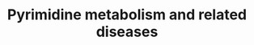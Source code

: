 ---
annotations:
- id: PW:0000032
  parent: classic metabolic pathway
  type: Pathway Ontology
  value: pyrimidine metabolic pathway
- id: DOID:0050833
  parent: genetic disease
  type: Disease Ontology
  value: orotic aciduria
- id: DOID:0050832
  parent: genetic disease
  type: Disease Ontology
  value: pyrimidine metabolic disorder
- id: PW:0001603
  parent: disease pathway
  type: Pathway Ontology
  value: beta-ureidopropionase deficiency pathway
- id: PW:0000013
  parent: disease pathway
  type: Pathway Ontology
  value: disease pathway
- id: PW:0002210
  parent: disease pathway
  type: Pathway Ontology
  value: dihydropyrimidine dehydrogenase deficiency pathway
- id: DOID:14218
  parent: genetic disease
  type: Disease Ontology
  value: dihydropyrimidine dehydrogenase deficiency
- id: PW:0001776
  parent: disease pathway
  type: Pathway Ontology
  value: inborn error of purine-pyrimidine metabolism pathway
- id: PW:0001605
  parent: disease pathway
  type: Pathway Ontology
  value: orotic aciduria 1 pathway
authors:
- Roel
- DeSl
- Egonw
- Mkutmon
- IreneHemel
- MaintBot
- Fehrhart
- Finterly
- Eweitz
citedin:
- link: PMC8155553
  title: 'Heterogeneity

    of Lipid and Protein Cartilage Profiles

    Associated with Human Osteoarthritis with or without Type 2 Diabetes

    Mellitus (2021)'
- link: PMC8099445
  title: Identification of high‐dimensional omics‐derived predictors for tumor growth
    dynamics using machine learning and pharmacometric modeling (2021)
communities:
- IEM
- RareDiseases
description: Overview of pyrimidine metabolism and related diseases
last-edited: 2024-01-29
ndex: f2b4959f-8b69-11eb-9e72-0ac135e8bacf
organisms:
- Homo sapiens
redirect_from:
- /index.php/Pathway:WP4225
- /instance/WP4225
- /instance/WP4225_r128218
revision: r128218
schema-jsonld:
- '@context': https://schema.org/
  '@id': https://wikipathways.github.io/pathways/WP4225.html
  '@type': Dataset
  creator:
    '@type': Organization
    name: WikiPathways
  description: Overview of pyrimidine metabolism and related diseases
  keywords:
  - (S)-Beta-aminoisobutyrate
  - + PRPP
  - 2-Deoxyuridine
  - ABAT
  - ACT
  - AGXT2
  - Acetyl-CoA
  - Aspartate
  - Beta-alanine
  - CAD-complex
  - CDP
  - CMP
  - CPS1
  - CPS2
  - CTP
  - Carbamoyl-phosphate
  - Carbamoylaspartate
  - Citrulline
  - CoQ10
  - CoQ10 - H2 (reduced)
  - Cytidine
  - D-methylmalonatesemialdehyde
  - DHO
  - DHODH
  - DHP
  - DPD
  - Dihydroorotate
  - Dihydrothymine
  - Dihydrouracil
  - GLS2
  - Glutamate
  - Glutamine
  - HCO3-
  - L-BAIBA
  - L-Valine
  - L-methylmalonatesemialdehyde
  - MMSDH
  - Malonate semialdehyde
  - N-Carbamoyl-beta-alanine
  - N-Carbamyl-beta-aminoisobutyric acid
  - NH4+
  - OMP
  - OMPDC
  - OPRT
  - OTC
  - Ornithine
  - Orotate
  - Orotidine
  - PRPP
  - Propionyl-CoA
  - RR
  - RRM1
  - RRM2
  - RRM2B
  - TK2
  - TP
  - TS
  - Thymidine
  - Thymine
  - UDP
  - UMP
  - UMPH
  - UMPH1
  - UMPH2
  - UMPS-complex
  - UP
  - UTP
  - Uracil
  - Uridine
  - beta-alanine-pyruvate transaminase
  - dTMP
  - dUDP
  - dUMP
  license: CC0
  name: Pyrimidine metabolism and related diseases
seo: CreativeWork
title: Pyrimidine metabolism and related diseases
wpid: WP4225
---